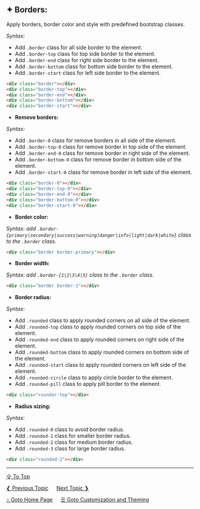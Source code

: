 ## &#10022; Borders:
Apply borders, border color and style with predefined bootstrap classes.

*Syntax:* 
- Add `.border` class for all side border to the element.
- Add `.border-top` class for top side border to the element.
- Add `.border-end` class for right side border to the element.
- Add `.border-bottom` class for bottom side border to the element.
- Add `.border-start` class for left side border to the element.

```html
<div class="border"></div>
<div class="border-top"></div>
<div class="border-end"></div>
<div class="border-bottom"></div>
<div class="border-start"></div>
```

- **Remove borders:**

*Syntax:* 
- Add `.border-0` class for remove borders in all side of the element.
- Add `.border-top-0` class for remove border in top side of the element.
- Add `.border-end-0` class for remove border in right side of the element.
- Add `.border-bottom-0` class for remove border in bottom side of the element.
- Add `.border-start-0` class for remove border in left side of the element.

```html
<div class="border-0"></div>
<div class="border-top-0"></div>
<div class="border-end-0"></div>
<div class="border-bottom-0"></div>
<div class="border-start-0"></div>
```

- **Border color:**

*Syntax: add `.border-{primary|secondary|success|warning|danger|info|light|dark|white}` class to the `.border` class.*

```html
<div class="border border-primary"></div>
```

- **Border width:**

*Syntax: add `.border-{1|2|3|4|5}` class to the `.border` class.*

```html
<div class="border border-1"></div>
```

- **Border radius:**

*Syntax:* 
- Add `.rounded` class to apply rounded corners on all side of the element.
- Add `.rounded-top` class to apply rounded corners on top side of the element.
- Add `.rounded-end` class to apply rounded corners on right side of the element.
- Add `.rounded-bottom` class to apply rounded corners on bottom side of the element.
- Add `.rounded-start` class to apply rounded corners on left side of the element.
- Add `.rounded-circle` class to apply circle border to the element.
- Add `.rounded-pill` class to apply pill border to the element.

```html
<div class="rounder-top"></div>
```

- **Radius sizing:**

*Syntax:*
- Add `.rounded-0` class to avoid border radius.
- Add `.rounded-1` class for smaller border radius.
- Add `.rounded-2` class for medium border radius.
- Add `.rounded-3` class for large border radius.

```html
<div class="rounded-2"></div>
```

---
[&#8682; To Top](#-borders)

[&#10094; Previous Topic](./customization-and-theming.background.md) &emsp; [Next Topic &#10095;](./customization-and-theming.colors.md)

[&#8962; Goto Home Page](../../README.md) &emsp; [&#9776; Goto Customization and Theming](./customization-and-theming.md)